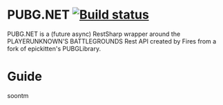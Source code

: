 # PUBG.NET [![Build status](https://ci.appveyor.com/api/projects/status/ukaclj4t1kht4bwx?svg=true)](https://ci.appveyor.com/project/Fires1/pubg-net)
PUBG.NET is a (future async) RestSharp wrapper around the PLAYERUNKNOWN'S BATTLEGROUNDS Rest API created by Fires from a fork of epickitten's PUBGLibrary.

# Guide

soontm
